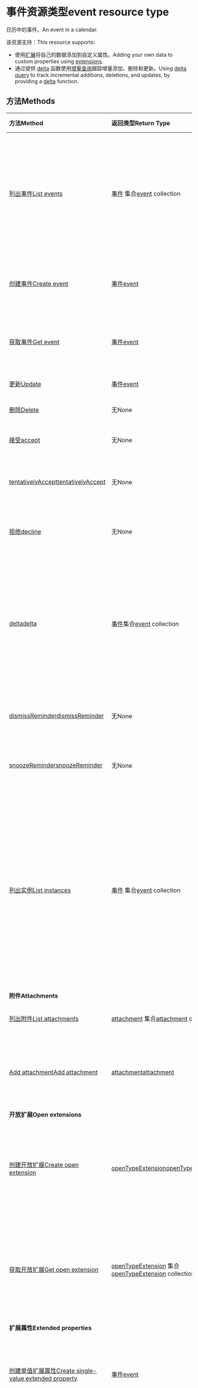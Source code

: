 # <a name="event-resource-type"></a><span data-ttu-id="3ff03-101">事件资源类型</span><span class="sxs-lookup"><span data-stu-id="3ff03-101">event resource type</span></span>

<span data-ttu-id="3ff03-102">日历中的事件。</span><span class="sxs-lookup"><span data-stu-id="3ff03-102">An event in a calendar.</span></span>

<span data-ttu-id="3ff03-103">该资源支持：</span><span class="sxs-lookup"><span data-stu-id="3ff03-103">This resource supports:</span></span>

- <span data-ttu-id="3ff03-104">使用[扩展](../../../concepts/extensibility_overview.md)将自己的数据添加到自定义属性。</span><span class="sxs-lookup"><span data-stu-id="3ff03-104">Adding your own data to custom properties using [extensions](../../../concepts/extensibility_overview.md).</span></span>
- <span data-ttu-id="3ff03-105">通过提供 [delta](../api/event_delta.md) 函数使用[增量查询](../../../concepts/delta_query_overview.md)跟踪增量添加、删除和更新。</span><span class="sxs-lookup"><span data-stu-id="3ff03-105">Using [delta query](../../../concepts/delta_query_overview.md) to track incremental additions, deletions, and updates, by providing a [delta](../api/event_delta.md) function.</span></span>


## <a name="methods"></a><span data-ttu-id="3ff03-106">方法</span><span class="sxs-lookup"><span data-stu-id="3ff03-106">Methods</span></span>

| <span data-ttu-id="3ff03-107">方法</span><span class="sxs-lookup"><span data-stu-id="3ff03-107">Method</span></span>       | <span data-ttu-id="3ff03-108">返回类型</span><span class="sxs-lookup"><span data-stu-id="3ff03-108">Return Type</span></span>  |<span data-ttu-id="3ff03-109">说明</span><span class="sxs-lookup"><span data-stu-id="3ff03-109">Description</span></span>|
|:---------------|:--------|:----------|
|[<span data-ttu-id="3ff03-110">列出事件</span><span class="sxs-lookup"><span data-stu-id="3ff03-110">List events</span></span>](../api/user_list_events.md)|<span data-ttu-id="3ff03-111">[事件](event.md) 集合</span><span class="sxs-lookup"><span data-stu-id="3ff03-111">[event](event.md) collection</span></span> |<span data-ttu-id="3ff03-p101">检索用户邮箱中的 [event](../resources/event.md) 对象列表。该列表包含单个实例会议和系列主控形状。</span><span class="sxs-lookup"><span data-stu-id="3ff03-p101">Retrieve a list of [event](../resources/event.md) objects in the user's mailbox. The list contains single instance meetings and series masters.</span></span>|
|[<span data-ttu-id="3ff03-114">创建事件</span><span class="sxs-lookup"><span data-stu-id="3ff03-114">Create event</span></span>](../api/user_post_events.md) |[<span data-ttu-id="3ff03-115">事件</span><span class="sxs-lookup"><span data-stu-id="3ff03-115">event</span></span>](event.md)| <span data-ttu-id="3ff03-116">通过发布到实例集合创建新事件。</span><span class="sxs-lookup"><span data-stu-id="3ff03-116">Create a new event by posting to the instances collection.</span></span>|
|[<span data-ttu-id="3ff03-117">获取事件</span><span class="sxs-lookup"><span data-stu-id="3ff03-117">Get event</span></span>](../api/event_get.md) | [<span data-ttu-id="3ff03-118">事件</span><span class="sxs-lookup"><span data-stu-id="3ff03-118">event</span></span>](event.md) |<span data-ttu-id="3ff03-119">读取 event 对象的属性和关系。</span><span class="sxs-lookup"><span data-stu-id="3ff03-119">Read properties and relationships of event object.</span></span>|
|[<span data-ttu-id="3ff03-120">更新</span><span class="sxs-lookup"><span data-stu-id="3ff03-120">Update</span></span>](../api/event_update.md) | [<span data-ttu-id="3ff03-121">事件</span><span class="sxs-lookup"><span data-stu-id="3ff03-121">event</span></span>](event.md) |<span data-ttu-id="3ff03-122">更新事件对象。</span><span class="sxs-lookup"><span data-stu-id="3ff03-122">Update event object.</span></span> |
|[<span data-ttu-id="3ff03-123">删除</span><span class="sxs-lookup"><span data-stu-id="3ff03-123">Delete</span></span>](../api/event_delete.md) | <span data-ttu-id="3ff03-124">无</span><span class="sxs-lookup"><span data-stu-id="3ff03-124">None</span></span> |<span data-ttu-id="3ff03-125">删除事件对象。</span><span class="sxs-lookup"><span data-stu-id="3ff03-125">Delete event object.</span></span> |
|[<span data-ttu-id="3ff03-126">接受</span><span class="sxs-lookup"><span data-stu-id="3ff03-126">accept</span></span>](../api/event_accept.md)|<span data-ttu-id="3ff03-127">无</span><span class="sxs-lookup"><span data-stu-id="3ff03-127">None</span></span>|<span data-ttu-id="3ff03-128">接受指定的事件。</span><span class="sxs-lookup"><span data-stu-id="3ff03-128">Accept the specified event.</span></span>|
|[<span data-ttu-id="3ff03-129">tentativelyAccept</span><span class="sxs-lookup"><span data-stu-id="3ff03-129">tentativelyAccept</span></span>](../api/event_tentativelyaccept.md)|<span data-ttu-id="3ff03-130">无</span><span class="sxs-lookup"><span data-stu-id="3ff03-130">None</span></span>|<span data-ttu-id="3ff03-131">暂时接受指定的事件。</span><span class="sxs-lookup"><span data-stu-id="3ff03-131">Tentatively accept the specified event.</span></span>|
|[<span data-ttu-id="3ff03-132">拒绝</span><span class="sxs-lookup"><span data-stu-id="3ff03-132">decline</span></span>](../api/event_decline.md)|<span data-ttu-id="3ff03-133">无</span><span class="sxs-lookup"><span data-stu-id="3ff03-133">None</span></span>|<span data-ttu-id="3ff03-134">拒绝对指定事件的邀请。</span><span class="sxs-lookup"><span data-stu-id="3ff03-134">Decline invitation to the specified event.</span></span>|
|[<span data-ttu-id="3ff03-135">delta</span><span class="sxs-lookup"><span data-stu-id="3ff03-135">delta</span></span>](../api/event_delta.md)|<span data-ttu-id="3ff03-136">[事件](event.md)集合</span><span class="sxs-lookup"><span data-stu-id="3ff03-136">[event](event.md) collection</span></span>|<span data-ttu-id="3ff03-137">获取用户主日历的 **calendarView**（事件范围）中已添加、删除或更新的事件集。</span><span class="sxs-lookup"><span data-stu-id="3ff03-137">Get a set of events that have been added, deleted, or updated in a **calendarView** (a range of events) of the user's primary calendar.</span></span>|
|[<span data-ttu-id="3ff03-138">dismissReminder</span><span class="sxs-lookup"><span data-stu-id="3ff03-138">dismissReminder</span></span>](../api/event_dismissreminder.md)|<span data-ttu-id="3ff03-139">无</span><span class="sxs-lookup"><span data-stu-id="3ff03-139">None</span></span>|<span data-ttu-id="3ff03-140">消除指定事件的提醒。</span><span class="sxs-lookup"><span data-stu-id="3ff03-140">Dismiss the reminder for the specified event.</span></span>|
|[<span data-ttu-id="3ff03-141">snoozeReminder</span><span class="sxs-lookup"><span data-stu-id="3ff03-141">snoozeReminder</span></span>](../api/event_snoozereminder.md)|<span data-ttu-id="3ff03-142">无</span><span class="sxs-lookup"><span data-stu-id="3ff03-142">None</span></span>|<span data-ttu-id="3ff03-143">暂停指定事件的提醒。</span><span class="sxs-lookup"><span data-stu-id="3ff03-143">Snooze the reminder for the specified event.</span></span>|
|[<span data-ttu-id="3ff03-144">列出实例</span><span class="sxs-lookup"><span data-stu-id="3ff03-144">List instances</span></span>](../api/event_list_instances.md) |<span data-ttu-id="3ff03-145">[事件](event.md) 集合</span><span class="sxs-lookup"><span data-stu-id="3ff03-145">[event](event.md) collection</span></span>| <span data-ttu-id="3ff03-p102">获取指定的时间范围的事件的实例（发生次数）。如果事件的类型是 `SeriesMaster`，这将返回在指定的时间范围内事件的发生次数和异常。</span><span class="sxs-lookup"><span data-stu-id="3ff03-p102">Get the instances (occurrences) of an event for a specified time range. If the event is a `SeriesMaster` type, this returns the occurrences and exceptions of the event in the specified time range.</span></span>|
|<span data-ttu-id="3ff03-148">**附件**</span><span class="sxs-lookup"><span data-stu-id="3ff03-148">**Attachments**</span></span>| | |
|[<span data-ttu-id="3ff03-149">列出附件</span><span class="sxs-lookup"><span data-stu-id="3ff03-149">List attachments</span></span>](../api/event_list_attachments.md) |<span data-ttu-id="3ff03-150">[attachment](attachment.md) 集合</span><span class="sxs-lookup"><span data-stu-id="3ff03-150">[attachment](attachment.md) collection</span></span>| <span data-ttu-id="3ff03-151">获取事件的所有附件。</span><span class="sxs-lookup"><span data-stu-id="3ff03-151">Get all attachments on an event.</span></span>|
|[<span data-ttu-id="3ff03-152">Add attachment</span><span class="sxs-lookup"><span data-stu-id="3ff03-152">Add attachment</span></span>](../api/event_post_attachments.md) |[<span data-ttu-id="3ff03-153">attachment</span><span class="sxs-lookup"><span data-stu-id="3ff03-153">attachment</span></span>](attachment.md)| <span data-ttu-id="3ff03-154">通过发布到附件集合，向事件添加新附件。</span><span class="sxs-lookup"><span data-stu-id="3ff03-154">Add a new attachment to an event by posting to the attachments collection.</span></span>|
|<span data-ttu-id="3ff03-155">**开放扩展**</span><span class="sxs-lookup"><span data-stu-id="3ff03-155">**Open extensions**</span></span>| | |
|[<span data-ttu-id="3ff03-156">创建开放扩展</span><span class="sxs-lookup"><span data-stu-id="3ff03-156">Create open extension</span></span>](../api/opentypeextension_post_opentypeextension.md) |[<span data-ttu-id="3ff03-157">openTypeExtension</span><span class="sxs-lookup"><span data-stu-id="3ff03-157">openTypeExtension</span></span>](opentypeextension.md)| <span data-ttu-id="3ff03-158">创建开放扩展，并在新建或现有的资源实例中添加自定义属性。</span><span class="sxs-lookup"><span data-stu-id="3ff03-158">Create an open extension and add custom properties in a new or existing instance of a resource.</span></span>|
|[<span data-ttu-id="3ff03-159">获取开放扩展</span><span class="sxs-lookup"><span data-stu-id="3ff03-159">Get open extension</span></span>](../api/opentypeextension_get.md) |<span data-ttu-id="3ff03-160">[openTypeExtension](opentypeextension.md) 集合</span><span class="sxs-lookup"><span data-stu-id="3ff03-160">[openTypeExtension](opentypeextension.md) collection</span></span>| <span data-ttu-id="3ff03-161">获取通过名称或完全限定的名称识别的一个或多个开放扩展对象。</span><span class="sxs-lookup"><span data-stu-id="3ff03-161">Get an open extension object or objects identified by name or fully qualified name.</span></span>|
|<span data-ttu-id="3ff03-162">**扩展属性**</span><span class="sxs-lookup"><span data-stu-id="3ff03-162">**Extended properties**</span></span>| | |
|[<span data-ttu-id="3ff03-163">创建单值扩展属性</span><span class="sxs-lookup"><span data-stu-id="3ff03-163">Create single-value extended property</span></span>](../api/singlevaluelegacyextendedproperty_post_singlevalueextendedproperties.md) |[<span data-ttu-id="3ff03-164">事件</span><span class="sxs-lookup"><span data-stu-id="3ff03-164">event</span></span>](event.md)  |<span data-ttu-id="3ff03-165">在新建或现有事件中创建一个或多个单值扩展属性。</span><span class="sxs-lookup"><span data-stu-id="3ff03-165">Create one or more single-value extended properties in a new or existing event.</span></span>   |
|[<span data-ttu-id="3ff03-166">获取具有单值扩展属性的事件</span><span class="sxs-lookup"><span data-stu-id="3ff03-166">Get event with single-value extended property</span></span>](../api/singlevaluelegacyextendedproperty_get.md)  | [<span data-ttu-id="3ff03-167">事件</span><span class="sxs-lookup"><span data-stu-id="3ff03-167">event</span></span>](event.md) | <span data-ttu-id="3ff03-168">通过使用 `$expand` 或 `$filter` 获取包含单值扩展属性的事件。</span><span class="sxs-lookup"><span data-stu-id="3ff03-168">Get events that contain a single-value extended property by using `$expand` or `$filter`.</span></span> |
|[<span data-ttu-id="3ff03-169">创建多值扩展属性</span><span class="sxs-lookup"><span data-stu-id="3ff03-169">Create multi-value extended property</span></span>](../api/multivaluelegacyextendedproperty_post_multivalueextendedproperties.md) | [<span data-ttu-id="3ff03-170">事件</span><span class="sxs-lookup"><span data-stu-id="3ff03-170">event</span></span>](event.md) | <span data-ttu-id="3ff03-171">在新建或现有的事件中创建一个或多个多值扩展属性。</span><span class="sxs-lookup"><span data-stu-id="3ff03-171">Create one or more multi-value extended properties in a new or existing event.</span></span>  |
|[<span data-ttu-id="3ff03-172">获取具有多值扩展属性的事件</span><span class="sxs-lookup"><span data-stu-id="3ff03-172">Get event with multi-value extended property</span></span>](../api/multivaluelegacyextendedproperty_get.md)  | [<span data-ttu-id="3ff03-173">事件</span><span class="sxs-lookup"><span data-stu-id="3ff03-173">event</span></span>](event.md) | <span data-ttu-id="3ff03-174">使用 `$expand` 获取包含一个多值扩展属性的事件。</span><span class="sxs-lookup"><span data-stu-id="3ff03-174">Get an event that contains a multi-value extended property by using `$expand`.</span></span> |

## <a name="properties"></a><span data-ttu-id="3ff03-175">属性</span><span class="sxs-lookup"><span data-stu-id="3ff03-175">Properties</span></span>
| <span data-ttu-id="3ff03-176">属性</span><span class="sxs-lookup"><span data-stu-id="3ff03-176">Property</span></span>     | <span data-ttu-id="3ff03-177">类型</span><span class="sxs-lookup"><span data-stu-id="3ff03-177">Type</span></span>   |<span data-ttu-id="3ff03-178">说明</span><span class="sxs-lookup"><span data-stu-id="3ff03-178">Description</span></span>|
|:---------------|:--------|:----------|
|<span data-ttu-id="3ff03-179">attendees</span><span class="sxs-lookup"><span data-stu-id="3ff03-179">attendees</span></span>|<span data-ttu-id="3ff03-180">[与会者](attendee.md) 集合</span><span class="sxs-lookup"><span data-stu-id="3ff03-180">[attendee](attendee.md) collection</span></span>|<span data-ttu-id="3ff03-181">事件的与会者集合。</span><span class="sxs-lookup"><span data-stu-id="3ff03-181">The collection of attendees for the event.</span></span>|
|<span data-ttu-id="3ff03-182">body</span><span class="sxs-lookup"><span data-stu-id="3ff03-182">body</span></span>|[<span data-ttu-id="3ff03-183">itemBody</span><span class="sxs-lookup"><span data-stu-id="3ff03-183">itemBody</span></span>](itembody.md)|<span data-ttu-id="3ff03-p103">与事件相关联的邮件正文。可以是 HTML 格式或文本格式。</span><span class="sxs-lookup"><span data-stu-id="3ff03-p103">The body of the message associated with the event. It can be in HTML or text format.</span></span>|
|<span data-ttu-id="3ff03-186">bodyPreview</span><span class="sxs-lookup"><span data-stu-id="3ff03-186">bodyPreview</span></span>|<span data-ttu-id="3ff03-187">字符串</span><span class="sxs-lookup"><span data-stu-id="3ff03-187">String</span></span>|<span data-ttu-id="3ff03-p104">与事件相关联的邮件预览。文本格式。</span><span class="sxs-lookup"><span data-stu-id="3ff03-p104">The preview of the message associated with the event. It is in text format.</span></span>|
|<span data-ttu-id="3ff03-190">categories</span><span class="sxs-lookup"><span data-stu-id="3ff03-190">categories</span></span>|<span data-ttu-id="3ff03-191">String collection</span><span class="sxs-lookup"><span data-stu-id="3ff03-191">String collection</span></span>|<span data-ttu-id="3ff03-192">与事件相关联的类别。</span><span class="sxs-lookup"><span data-stu-id="3ff03-192">The categories associated with the event.</span></span>|
|<span data-ttu-id="3ff03-193">changeKey</span><span class="sxs-lookup"><span data-stu-id="3ff03-193">changeKey</span></span>|<span data-ttu-id="3ff03-194">String</span><span class="sxs-lookup"><span data-stu-id="3ff03-194">String</span></span>|<span data-ttu-id="3ff03-p105">标识 event 对象的版本。每次事件更改时，ChangeKey 也将更改。这样，Exchange 可以将更改应用于该对象的正确版本。</span><span class="sxs-lookup"><span data-stu-id="3ff03-p105">Identifies the version of the event object. Every time the event is changed, ChangeKey changes as well. This allows Exchange to apply changes to the correct version of the object.</span></span>|
|<span data-ttu-id="3ff03-198">createdDateTime</span><span class="sxs-lookup"><span data-stu-id="3ff03-198">createdDateTime</span></span>|<span data-ttu-id="3ff03-199">DateTimeOffset</span><span class="sxs-lookup"><span data-stu-id="3ff03-199">DateTimeOffset</span></span>|<span data-ttu-id="3ff03-p106">时间戳类型表示使用 ISO 8601 格式的日期和时间信息，并且始终处于 UTC 时间。例如，2014 年 1 月 1 日午夜 UTC 如下所示：`'2014-01-01T00:00:00Z'`</span><span class="sxs-lookup"><span data-stu-id="3ff03-p106">The Timestamp type represents date and time information using ISO 8601 format and is always in UTC time. For example, midnight UTC on Jan 1, 2014 would look like this: `'2014-01-01T00:00:00Z'`</span></span>|
|<span data-ttu-id="3ff03-202">end</span><span class="sxs-lookup"><span data-stu-id="3ff03-202">end</span></span>|[<span data-ttu-id="3ff03-203">dateTimeTimeZone</span><span class="sxs-lookup"><span data-stu-id="3ff03-203">dateTimeTimeZone</span></span>](datetimetimezone.md)|<span data-ttu-id="3ff03-204">事件结束的日期、时间和时区。</span><span class="sxs-lookup"><span data-stu-id="3ff03-204">The date, time, and time zone that the event ends.</span></span>|
|<span data-ttu-id="3ff03-205">hasAttachments</span><span class="sxs-lookup"><span data-stu-id="3ff03-205">hasAttachments</span></span>|<span data-ttu-id="3ff03-206">Boolean</span><span class="sxs-lookup"><span data-stu-id="3ff03-206">Boolean</span></span>|<span data-ttu-id="3ff03-207">如果事件包含附件，则设置为 true。</span><span class="sxs-lookup"><span data-stu-id="3ff03-207">Set to true if the event has attachments.</span></span>|
|<span data-ttu-id="3ff03-208">iCalUId</span><span class="sxs-lookup"><span data-stu-id="3ff03-208">iCalUId</span></span>|<span data-ttu-id="3ff03-209">String</span><span class="sxs-lookup"><span data-stu-id="3ff03-209">String</span></span>|<span data-ttu-id="3ff03-210">由不同日历间的所有事件实例共享的唯一标识符。</span><span class="sxs-lookup"><span data-stu-id="3ff03-210">A unique identifier that is shared by all instances of an event across different calendars.</span></span>|
|<span data-ttu-id="3ff03-211">id</span><span class="sxs-lookup"><span data-stu-id="3ff03-211">id</span></span>|<span data-ttu-id="3ff03-212">String</span><span class="sxs-lookup"><span data-stu-id="3ff03-212">String</span></span>| <span data-ttu-id="3ff03-213">只读。</span><span class="sxs-lookup"><span data-stu-id="3ff03-213">Read-only.</span></span>|
|<span data-ttu-id="3ff03-214">importance</span><span class="sxs-lookup"><span data-stu-id="3ff03-214">importance</span></span>|<span data-ttu-id="3ff03-215">String</span><span class="sxs-lookup"><span data-stu-id="3ff03-215">String</span></span>|<span data-ttu-id="3ff03-p107">事件的重要性：低 = 0、普通 = 1、高 = 2。可能的值是：`Low`、`Normal`、`High`。</span><span class="sxs-lookup"><span data-stu-id="3ff03-p107">The importance of the event: Low = 0, Normal = 1, High = 2. Possible values are: `Low`, `Normal`, `High`.</span></span>|
|<span data-ttu-id="3ff03-218">isAllDay</span><span class="sxs-lookup"><span data-stu-id="3ff03-218">isAllDay</span></span>|<span data-ttu-id="3ff03-219">Boolean</span><span class="sxs-lookup"><span data-stu-id="3ff03-219">Boolean</span></span>|<span data-ttu-id="3ff03-220">如果事件持续一整天，则设置为 true。</span><span class="sxs-lookup"><span data-stu-id="3ff03-220">Set to true if the event lasts all day.</span></span>|
|<span data-ttu-id="3ff03-221">isCancelled</span><span class="sxs-lookup"><span data-stu-id="3ff03-221">isCancelled</span></span>|<span data-ttu-id="3ff03-222">Boolean</span><span class="sxs-lookup"><span data-stu-id="3ff03-222">Boolean</span></span>|<span data-ttu-id="3ff03-223">如果事件已取消，则设置为 true。</span><span class="sxs-lookup"><span data-stu-id="3ff03-223">Set to true if the event has been canceled.</span></span>|
|<span data-ttu-id="3ff03-224">isOrganizer</span><span class="sxs-lookup"><span data-stu-id="3ff03-224">isOrganizer</span></span>|<span data-ttu-id="3ff03-225">Boolean</span><span class="sxs-lookup"><span data-stu-id="3ff03-225">Boolean</span></span>|<span data-ttu-id="3ff03-226">如果邮件发件人也是组织者，则设置为 true。</span><span class="sxs-lookup"><span data-stu-id="3ff03-226">Set to true if the message sender is also the organizer.</span></span>|
|<span data-ttu-id="3ff03-227">isReminderOn</span><span class="sxs-lookup"><span data-stu-id="3ff03-227">isReminderOn</span></span>|<span data-ttu-id="3ff03-228">Boolean</span><span class="sxs-lookup"><span data-stu-id="3ff03-228">Boolean</span></span>|<span data-ttu-id="3ff03-229">如果设置警报以提醒用户有事件，则设置为 true。</span><span class="sxs-lookup"><span data-stu-id="3ff03-229">Set to true if an alert is set to remind the user of the event.</span></span>|
|<span data-ttu-id="3ff03-230">lastModifiedDateTime</span><span class="sxs-lookup"><span data-stu-id="3ff03-230">lastModifiedDateTime</span></span>|<span data-ttu-id="3ff03-231">DateTimeOffset</span><span class="sxs-lookup"><span data-stu-id="3ff03-231">DateTimeOffset</span></span>|<span data-ttu-id="3ff03-p108">时间戳类型表示使用 ISO 8601 格式的日期和时间信息，并且始终处于 UTC 时间。例如，2014 年 1 月 1 日午夜 UTC 如下所示：`'2014-01-01T00:00:00Z'`</span><span class="sxs-lookup"><span data-stu-id="3ff03-p108">The Timestamp type represents date and time information using ISO 8601 format and is always in UTC time. For example, midnight UTC on Jan 1, 2014 would look like this: `'2014-01-01T00:00:00Z'`</span></span>|
|<span data-ttu-id="3ff03-234">location</span><span class="sxs-lookup"><span data-stu-id="3ff03-234">location</span></span>|[<span data-ttu-id="3ff03-235">位置</span><span class="sxs-lookup"><span data-stu-id="3ff03-235">location</span></span>](location.md)|<span data-ttu-id="3ff03-236">事件的位置。</span><span class="sxs-lookup"><span data-stu-id="3ff03-236">The location of the event.</span></span>|
|<span data-ttu-id="3ff03-237">onlineMeetingUrl</span><span class="sxs-lookup"><span data-stu-id="3ff03-237">onlineMeetingUrl</span></span>|<span data-ttu-id="3ff03-238">String</span><span class="sxs-lookup"><span data-stu-id="3ff03-238">String</span></span>|<span data-ttu-id="3ff03-239">在线会议的 URL。</span><span class="sxs-lookup"><span data-stu-id="3ff03-239">A URL for an online meeting.</span></span>|
|<span data-ttu-id="3ff03-240">organizer</span><span class="sxs-lookup"><span data-stu-id="3ff03-240">organizer</span></span>|[<span data-ttu-id="3ff03-241">recipient</span><span class="sxs-lookup"><span data-stu-id="3ff03-241">recipient</span></span>](recipient.md)|<span data-ttu-id="3ff03-242">事件的组织者。</span><span class="sxs-lookup"><span data-stu-id="3ff03-242">The organizer of the event.</span></span>|
|<span data-ttu-id="3ff03-243">originalEndTimeZone</span><span class="sxs-lookup"><span data-stu-id="3ff03-243">originalEndTimeZone</span></span>|<span data-ttu-id="3ff03-244">字符串</span><span class="sxs-lookup"><span data-stu-id="3ff03-244">String</span></span>|<span data-ttu-id="3ff03-p109">创建事件时设置的结束时区。`tzone://Microsoft/Custom` 值表示旧的自定义时区在桌面版 Outlook 中设置。</span><span class="sxs-lookup"><span data-stu-id="3ff03-p109">The end time zone that was set when the event was created. A value of `tzone://Microsoft/Custom`indicates that a legacy custom time zone was set in desktop Outlook.</span></span>|
|<span data-ttu-id="3ff03-247">originalStart</span><span class="sxs-lookup"><span data-stu-id="3ff03-247">originalStart</span></span>|<span data-ttu-id="3ff03-248">DateTimeOffset</span><span class="sxs-lookup"><span data-stu-id="3ff03-248">DateTimeOffset</span></span>|<span data-ttu-id="3ff03-p110">时间戳类型表示使用 ISO 8601 格式的日期和时间信息，并且始终处于 UTC 时间。例如，2014 年 1 月 1 日午夜 UTC 如下所示：`'2014-01-01T00:00:00Z'`</span><span class="sxs-lookup"><span data-stu-id="3ff03-p110">The Timestamp type represents date and time information using ISO 8601 format and is always in UTC time. For example, midnight UTC on Jan 1, 2014 would look like this: `'2014-01-01T00:00:00Z'`</span></span>|
|<span data-ttu-id="3ff03-251">originalStartTimeZone</span><span class="sxs-lookup"><span data-stu-id="3ff03-251">originalStartTimeZone</span></span>|<span data-ttu-id="3ff03-252">字符串</span><span class="sxs-lookup"><span data-stu-id="3ff03-252">String</span></span>|<span data-ttu-id="3ff03-p111">创建事件时设置的开始时区。`tzone://Microsoft/Custom` 值表示旧的自定义时区在桌面版 Outlook 中设置。</span><span class="sxs-lookup"><span data-stu-id="3ff03-p111">The start time zone that was set when the event was created. A value of `tzone://Microsoft/Custom` indicates that a legacy custom time zone was set in desktop Outlook.</span></span> |
|<span data-ttu-id="3ff03-255">recurrence</span><span class="sxs-lookup"><span data-stu-id="3ff03-255">recurrence</span></span>|[<span data-ttu-id="3ff03-256">patternedRecurrence</span><span class="sxs-lookup"><span data-stu-id="3ff03-256">patternedRecurrence</span></span>](patternedrecurrence.md)|<span data-ttu-id="3ff03-257">事件的定期模式。</span><span class="sxs-lookup"><span data-stu-id="3ff03-257">The recurrence pattern for the event.</span></span>|
|<span data-ttu-id="3ff03-258">reminderMinutesBeforeStart</span><span class="sxs-lookup"><span data-stu-id="3ff03-258">reminderMinutesBeforeStart</span></span>|<span data-ttu-id="3ff03-259">Int32</span><span class="sxs-lookup"><span data-stu-id="3ff03-259">Int32</span></span>|<span data-ttu-id="3ff03-260">事件开始时间（即提醒警报发生时间）之前的分钟数。</span><span class="sxs-lookup"><span data-stu-id="3ff03-260">The number of minutes before the event start time that the reminder alert occurs.</span></span>|
|<span data-ttu-id="3ff03-261">responseRequested</span><span class="sxs-lookup"><span data-stu-id="3ff03-261">responseRequested</span></span>|<span data-ttu-id="3ff03-262">Boolean</span><span class="sxs-lookup"><span data-stu-id="3ff03-262">Boolean</span></span>|<span data-ttu-id="3ff03-263">如果发件人希望接收事件被接受或拒绝时的响应，则设置为 true。</span><span class="sxs-lookup"><span data-stu-id="3ff03-263">Set to true if the sender would like a response when the event is accepted or declined.</span></span>|
|<span data-ttu-id="3ff03-264">responseStatus</span><span class="sxs-lookup"><span data-stu-id="3ff03-264">responseStatus</span></span>|[<span data-ttu-id="3ff03-265">responseStatus</span><span class="sxs-lookup"><span data-stu-id="3ff03-265">responseStatus</span></span>](responsestatus.md)|<span data-ttu-id="3ff03-266">指示在事件消息的响应中发送的响应类型。</span><span class="sxs-lookup"><span data-stu-id="3ff03-266">Indicates the type of response sent in response to an event message.</span></span>|
|<span data-ttu-id="3ff03-267">sensitivity</span><span class="sxs-lookup"><span data-stu-id="3ff03-267">sensitivity</span></span>|<span data-ttu-id="3ff03-268">String</span><span class="sxs-lookup"><span data-stu-id="3ff03-268">String</span></span>| <span data-ttu-id="3ff03-269">可能的值是：`Normal`、`Personal`、`Private`、`Confidential`。</span><span class="sxs-lookup"><span data-stu-id="3ff03-269">Possible values are: `Normal`, `Personal`, `Private`, `Confidential`.</span></span>|
|<span data-ttu-id="3ff03-270">seriesMasterId</span><span class="sxs-lookup"><span data-stu-id="3ff03-270">seriesMasterId</span></span>|<span data-ttu-id="3ff03-271">String</span><span class="sxs-lookup"><span data-stu-id="3ff03-271">String</span></span>|<span data-ttu-id="3ff03-272">分配给项目的类别。</span><span class="sxs-lookup"><span data-stu-id="3ff03-272">The categories assigned to the item.</span></span>|
|<span data-ttu-id="3ff03-273">showAs</span><span class="sxs-lookup"><span data-stu-id="3ff03-273">showAs</span></span>|<span data-ttu-id="3ff03-274">String</span><span class="sxs-lookup"><span data-stu-id="3ff03-274">String</span></span>|<span data-ttu-id="3ff03-275">要显示的状态。</span><span class="sxs-lookup"><span data-stu-id="3ff03-275">The status to show.</span></span> <span data-ttu-id="3ff03-276">可取值为 `Free`、`Tentative`、`Busy`、`Oof`、`WorkingElsewhere`、`Unknown`。</span><span class="sxs-lookup"><span data-stu-id="3ff03-276">Possible values are: `Free`, `Tentative`, `Busy`, `Oof`, `WorkingElsewhere`.</span></span>|
|<span data-ttu-id="3ff03-277">start</span><span class="sxs-lookup"><span data-stu-id="3ff03-277">start</span></span>|[<span data-ttu-id="3ff03-278">dateTimeTimeZone</span><span class="sxs-lookup"><span data-stu-id="3ff03-278">dateTimeTimeZone</span></span>](datetimetimezone.md)|<span data-ttu-id="3ff03-279">事件开始的日期、时间和时区。</span><span class="sxs-lookup"><span data-stu-id="3ff03-279">The date, time, and time zone that the event starts.</span></span>|
|<span data-ttu-id="3ff03-280">subject</span><span class="sxs-lookup"><span data-stu-id="3ff03-280">subject</span></span>|<span data-ttu-id="3ff03-281">String</span><span class="sxs-lookup"><span data-stu-id="3ff03-281">String</span></span>|<span data-ttu-id="3ff03-282">事件的主题行文本。</span><span class="sxs-lookup"><span data-stu-id="3ff03-282">The text of the event's subject line.</span></span>|
|<span data-ttu-id="3ff03-283">type</span><span class="sxs-lookup"><span data-stu-id="3ff03-283">type</span></span>|<span data-ttu-id="3ff03-284">String</span><span class="sxs-lookup"><span data-stu-id="3ff03-284">String</span></span>|<span data-ttu-id="3ff03-285">事件类型。</span><span class="sxs-lookup"><span data-stu-id="3ff03-285">The event type.</span></span> <span data-ttu-id="3ff03-286">可取值为 `SingleInstance`、`Occurrence`、`Exception`、`SeriesMaster`。</span><span class="sxs-lookup"><span data-stu-id="3ff03-286">Possible values are: `SingleInstance`, `Occurrence`, `Exception`, `SeriesMaster`.</span></span> <span data-ttu-id="3ff03-287">只读。</span><span class="sxs-lookup"><span data-stu-id="3ff03-287">Read-only.</span></span>|
|<span data-ttu-id="3ff03-288">webLink</span><span class="sxs-lookup"><span data-stu-id="3ff03-288">webLink</span></span>|<span data-ttu-id="3ff03-289">String</span><span class="sxs-lookup"><span data-stu-id="3ff03-289">String</span></span>|<span data-ttu-id="3ff03-290">要在 Outlook Web App 中打开事件的 URL。</span><span class="sxs-lookup"><span data-stu-id="3ff03-290">The URL to open the event in Outlook Web App.</span></span><br/><br/><span data-ttu-id="3ff03-p114">如果你通过 Outlook Web App 登录邮箱，该事件将在浏览器中打开。如果尚未使用浏览器登录，系统将提示你登录。</span><span class="sxs-lookup"><span data-stu-id="3ff03-p114">The event will open in the browser if you are logged in to your mailbox via Outlook Web App. You will be prompted to login if you are not already logged in with the browser.</span></span><br/><br/><span data-ttu-id="3ff03-293">可以从 iFrame 中访问此 URL。</span><span class="sxs-lookup"><span data-stu-id="3ff03-293">This URL can be accessed from within an iFrame.</span></span>|

## <a name="relationships"></a><span data-ttu-id="3ff03-294">关系</span><span class="sxs-lookup"><span data-stu-id="3ff03-294">Relationships</span></span>
| <span data-ttu-id="3ff03-295">关系</span><span class="sxs-lookup"><span data-stu-id="3ff03-295">Relationship</span></span> | <span data-ttu-id="3ff03-296">类型</span><span class="sxs-lookup"><span data-stu-id="3ff03-296">Type</span></span>   |<span data-ttu-id="3ff03-297">说明</span><span class="sxs-lookup"><span data-stu-id="3ff03-297">Description</span></span>|
|:---------------|:--------|:----------|
|<span data-ttu-id="3ff03-298">attachments</span><span class="sxs-lookup"><span data-stu-id="3ff03-298">attachments</span></span>|<span data-ttu-id="3ff03-299">[附件](attachment.md) 集合</span><span class="sxs-lookup"><span data-stu-id="3ff03-299">[attachment](attachment.md) collection</span></span>|<span data-ttu-id="3ff03-p115">事件的 [fileAttachment](fileAttachment.md) 和 [itemAttachment](itemAttachment.md) 附件集合。导航属性。只读。可为 Null。</span><span class="sxs-lookup"><span data-stu-id="3ff03-p115">The collection of [fileAttachment](fileAttachment.md) and [itemAttachment](itemAttachment.md) attachments for the event. Navigation property. Read-only. Nullable.</span></span>|
|<span data-ttu-id="3ff03-304">日历</span><span class="sxs-lookup"><span data-stu-id="3ff03-304">calendar</span></span>|[<span data-ttu-id="3ff03-305">日历</span><span class="sxs-lookup"><span data-stu-id="3ff03-305">calendar</span></span>](calendar.md)|<span data-ttu-id="3ff03-p116">包含事件的日历。导航属性。只读。</span><span class="sxs-lookup"><span data-stu-id="3ff03-p116">The calendar that contains the event. Navigation property. Read-only.</span></span>|
|<span data-ttu-id="3ff03-309">extensions</span><span class="sxs-lookup"><span data-stu-id="3ff03-309">extensions</span></span>|<span data-ttu-id="3ff03-310">[扩展](extension.md)集合</span><span class="sxs-lookup"><span data-stu-id="3ff03-310">[Extension](extension.md) collection</span></span>|<span data-ttu-id="3ff03-p117">为事件定义的开放扩展集合。只读。可为 Null。</span><span class="sxs-lookup"><span data-stu-id="3ff03-p117">The collection of open extensions defined for the event. Read-only. Nullable.</span></span>|
|<span data-ttu-id="3ff03-314">instances</span><span class="sxs-lookup"><span data-stu-id="3ff03-314">instances</span></span>|<span data-ttu-id="3ff03-315">[事件](event.md) 集合</span><span class="sxs-lookup"><span data-stu-id="3ff03-315">[event](event.md) collection</span></span>|<span data-ttu-id="3ff03-p118">事件的实例。导航属性。只读。可为 Null。</span><span class="sxs-lookup"><span data-stu-id="3ff03-p118">The instances of the event. Navigation property. Read-only. Nullable.</span></span>|
|<span data-ttu-id="3ff03-320">multiValueExtendedProperties</span><span class="sxs-lookup"><span data-stu-id="3ff03-320">multiValueExtendedProperties</span></span>|<span data-ttu-id="3ff03-321">[multiValueLegacyExtendedProperty](multivaluelegacyextendedproperty.md) 集合</span><span class="sxs-lookup"><span data-stu-id="3ff03-321">[multiValueLegacyExtendedProperty](multivaluelegacyextendedproperty.md) collection</span></span>| <span data-ttu-id="3ff03-p119">为事件定义的多值扩展属性的集合。只读。可为 Null。</span><span class="sxs-lookup"><span data-stu-id="3ff03-p119">The collection of multi-value extended properties defined for the event. Read-only. Nullable.</span></span>|
|<span data-ttu-id="3ff03-325">singleValueExtendedProperties</span><span class="sxs-lookup"><span data-stu-id="3ff03-325">singleValueExtendedProperties</span></span>|<span data-ttu-id="3ff03-326">[singleValueLegacyExtendedProperty](singlevaluelegacyextendedproperty.md) collection</span><span class="sxs-lookup"><span data-stu-id="3ff03-326">[singleValueLegacyExtendedProperty](singlevaluelegacyextendedproperty.md) collection</span></span>| <span data-ttu-id="3ff03-p120">为事件定义的单值扩展属性的集合。只读。可为 Null。</span><span class="sxs-lookup"><span data-stu-id="3ff03-p120">The collection of single-value extended properties defined for the event. Read-only. Nullable.</span></span>|

## <a name="json-representation"></a><span data-ttu-id="3ff03-330">JSON 表示形式</span><span class="sxs-lookup"><span data-stu-id="3ff03-330">JSON representation</span></span>

<span data-ttu-id="3ff03-331">下面是资源的 JSON 表示形式。</span><span class="sxs-lookup"><span data-stu-id="3ff03-331">Here is a JSON representation of the resource</span></span>

<!-- {
  "blockType": "resource",
  "optionalProperties": [
    "attachments",
    "calendar",
    "extensions",
    "instances",
    "multiValueExtendedProperties",
    "singleValueExtendedProperties"
  ],
  "keyProperty": "id",
  "@odata.type": "microsoft.graph.event"
}-->

```json
{
  "attendees": [{"@odata.type": "microsoft.graph.attendee"}],
  "body": {"@odata.type": "microsoft.graph.itemBody"},
  "bodyPreview": "string",
  "categories": ["string"],
  "changeKey": "string",
  "createdDateTime": "String (timestamp)",
  "end": {"@odata.type": "microsoft.graph.dateTimeTimeZone"},
  "hasAttachments": true,
  "iCalUId": "string",
  "id": "string (identifier)",
  "importance": "String",
  "isAllDay": true,
  "isCancelled": true,
  "isOrganizer": true,
  "isReminderOn": true,
  "lastModifiedDateTime": "String (timestamp)",
  "location": {"@odata.type": "microsoft.graph.location"},
  "onlineMeetingUrl": "string",
  "organizer": {"@odata.type": "microsoft.graph.recipient"},
  "originalEndTimeZone": "string",
  "originalStart": "String (timestamp)",
  "originalStartTimeZone": "string",
  "recurrence": {"@odata.type": "microsoft.graph.patternedRecurrence"},
  "reminderMinutesBeforeStart": 1024,
  "responseRequested": true,
  "responseStatus": {"@odata.type": "microsoft.graph.responseStatus"},
  "sensitivity": "String",
  "seriesMasterId": "string",
  "showAs": "String",
  "start": {"@odata.type": "microsoft.graph.dateTimeTimeZone"},
  "subject": "string",
  "type": "String",
  "webLink": "string",

  "attachments": [ { "@odata.type": "microsoft.graph.attachment" } ],
  "calendar": { "@odata.type": "microsoft.graph.calendar" },
  "extensions": [ { "@odata.type": "microsoft.graph.extension" } ],
  "instances": [ { "@odata.type": "microsoft.graph.event" }],
  "multiValueExtendedProperties": [ { "@odata.type": "microsoft.graph.multiValueLegacyExtendedProperty" }],
  "singleValueExtendedProperties": [ { "@odata.type": "microsoft.graph.singleValueLegacyExtendedProperty" }]

}

```


## <a name="see-also"></a><span data-ttu-id="3ff03-332">另请参阅</span><span class="sxs-lookup"><span data-stu-id="3ff03-332">See also</span></span>

- [<span data-ttu-id="3ff03-333">使用增量查询跟踪 Microsoft Graph 数据更改</span><span class="sxs-lookup"><span data-stu-id="3ff03-333">Use delta query to track changes in Microsoft Graph data</span></span>](../../../concepts/delta_query_overview.md)
- [<span data-ttu-id="3ff03-334">获取文件夹中事件的增量更改</span><span class="sxs-lookup"><span data-stu-id="3ff03-334">Get incremental changes to events in a folder</span></span>](../../../concepts/delta_query_events.md)
- [<span data-ttu-id="3ff03-335">使用扩展向资源添加自定义数据</span><span class="sxs-lookup"><span data-stu-id="3ff03-335">Add custom data to resources using extensions</span></span>](../../../concepts/extensibility_overview.md)
- [<span data-ttu-id="3ff03-336">使用开放扩展向用户添加自定义数据</span><span class="sxs-lookup"><span data-stu-id="3ff03-336">Add custom data to users using open extensions</span></span>](../../../concepts/extensibility_open_users.md)
- [<span data-ttu-id="3ff03-337">使用架构扩展向组添加自定义数据</span><span class="sxs-lookup"><span data-stu-id="3ff03-337">Add custom data to groups using schema extensions</span></span>](../../../concepts/extensibility_schema_groups.md)


<!-- uuid: 8fcb5dbc-d5aa-4681-8e31-b001d5168d79
2015-10-25 14:57:30 UTC -->
<!-- {
  "type": "#page.annotation",
  "description": "event resource",
  "keywords": "",
  "section": "documentation",
  "tocPath": ""
}-->
